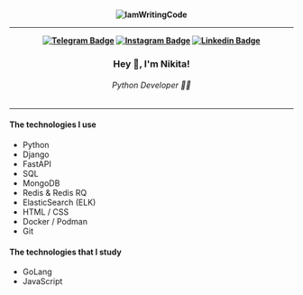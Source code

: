 <h4 align="center">
 
![IamWritingCode](https://media.giphy.com/media/QHE5gWI0QjqF2/giphy.gif)

<hr>

[![Telegram Badge](https://img.shields.io/badge/-telegram-blue?style=for-the-badge&logo=telegram&logoColor=white&link=https://github.com/nikitunkun)](https://t.me/n_lebedevvv)
[![Instagram Badge](https://img.shields.io/badge/Instagram-E4405F?style=for-the-badge&logo=instagram&logoColor=white&link=https://github.com/nikitunkun)](https://www.instagram.com/nikitun.kun/)
[![Linkedin Badge](https://img.shields.io/badge/LinkedIn-0077B5?style=for-the-badge&logo=linkedin&logoColor=white&link=https://github.com/nikitunkun)](https://www.linkedin.com/in/nikita-lebedev-a697a6218/)
</h4>

<h3 align="center">Hey 👋, I'm Nikita!</h3>
<h6 align="center">Python Developer 👨‍💻</h6>

<hr>

#### The technologies I use 

- Python
- Django
- FastAPI
- SQL
- MongoDB
- Redis & Redis RQ
- ElasticSearch (ELK)
- HTML / CSS
- Docker / Podman
- Git

#### The technologies that I study

- GoLang
- JavaScript
